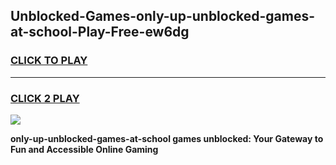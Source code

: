 
## Unblocked-Games-only-up-unblocked-games-at-school-Play-Free-ew6dg
<h3>
<a href="https://premium76.site?title=only-up-unblocked-games-at-school&ref=18A1">CLICK TO PLAY</a></h3>
<hr>

<h3>
<a href="https://premium76.site?title=only-up-unblocked-games-at-school&ref=18A1">CLICK 2 PLAY</a>
  
</h3>

<a href="https://premium76.site?title=only-up-unblocked-games-at-school&ref=18A1"><img src="https://clearcache.store/games.png"></a>


**only-up-unblocked-games-at-school games unblocked: Your Gateway to Fun and Accessible Online Gaming**
